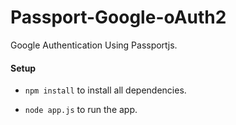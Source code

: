 # Passport-Google-oAuth2
Google Authentication Using Passportjs.

#### Setup

* `npm install` to install all dependencies.

* `node app.js` to run the app.


